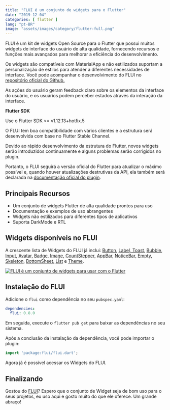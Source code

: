 ```yaml
---
title: "FLUI é um conjunto de widgets para o Flutter"
date: "2019-12-04"
categories: [ flutter ]
lang: "pt-BR"
image: "assets/images/category/flutter-full.png"
---
```


FLUI é um kit de widgets Open Source para o Flutter que possui muitos widgets de interface do usuário de alta qualidade, fornecendo recursos e funções mais avançados para melhorar a eficiência do desenvolvimento.

Os widgets são compatíveis com MaterialApp e não estilizados suportam a personalização de estilos para atender a diferentes necessidades de interface. Você pode acompanhar o desenvolvimento do FLUI no [repositório oficial do Github.](https://github.com/Rannie/flui/)

As ações do usuário geram feedback claro sobre os elementos da interface do usuário, e os usuários podem perceber estados através da interação da interface.

**Flutter SDK**

Use o Flutter SDK >= v1.12.13+hotfix.5

O FLUI tem boa compatibilidade com vários clientes e a estrutura será desenvolvida com base no Flutter Stable Channel.

Devido ao rápido desenvolvimento da estrutura do Flutter, novos widgets serão introduzidos continuamente e alguns problemas serão corrigidos no plugin.

Portanto, o FLUI seguirá a versão oficial do Flutter para atualizar o máximo possível e, quando houver atualizações destrutivas da API, ela também será declarada na [documentação oficial do plugin](https://www.flui.xin/en/).

## Principais Recursos

- Um conjunto de widgets Flutter de alta qualidade prontos para uso
- Documentação e exemplos de uso abrangentes
- Widgets não estilizados para diferentes tipos de aplicativos
- Suporta DarkMode e RTL

## Widgets disponíveis no FLUI

A crescente lista de Widgets do FLUI já inclui: [Button](https://www.flui.xin/en/widgets/button.html), [Label, Toast,](https://www.flui.xin/en/widgets/button.html) [Bubble](https://www.flui.xin/en/widgets/button.html), [Input](https://www.flui.xin/en/widgets/button.html), [Avatar,](https://www.flui.xin/en/widgets/button.html) [Badge,](https://www.flui.xin/en/widgets/button.html) [Image,](https://www.flui.xin/en/widgets/button.html) [CountStepper](https://www.flui.xin/en/widgets/button.html), [AppBar](https://www.flui.xin/en/widgets/button.html), [NoticeBar](https://www.flui.xin/en/widgets/button.html), [Empty](https://www.flui.xin/en/widgets/button.html), [Skeleton](https://www.flui.xin/en/widgets/button.html), [BottomSheet,](https://www.flui.xin/en/widgets/button.html) [List](https://www.flui.xin/en/widgets/button.html) e [Theme](https://www.flui.xin/en/widgets/button.html).

[![FLUI é um conjunto de widgets para usar com o Flutter](images/flui-widget-kit-flutter-964x1024.png)](https://www.luizeof.com.br/wp-content/uploads/2019/12/flui-widget-kit-flutter.png)

## Instalação do FLUI

Adicione o `flui` como dependência no seu `pubspec.yaml`:

```yaml
dependencies:
  flui: 0.8.0
```

Em seguida, execute o `flutter pub get` para baixar as dependências no seu sistema.

Após a conclusão da instalação da dependência, você pode importar o plugin:

```dart
import 'package:flui/flui.dart';
```

Agora já é possível acessar os Widgets do FLUI.

## Finalizando

Gostou do [FLUI](https://www.luizeof.com.br/flutter/flui-e-um-conjunto-de-widgets-para-o-flutter/)? Espero que o conjunto de Widget seja de bom uso para o seus projetos, eu uso aqui e gosto muito do que ele oferece. Um grande abraço!
